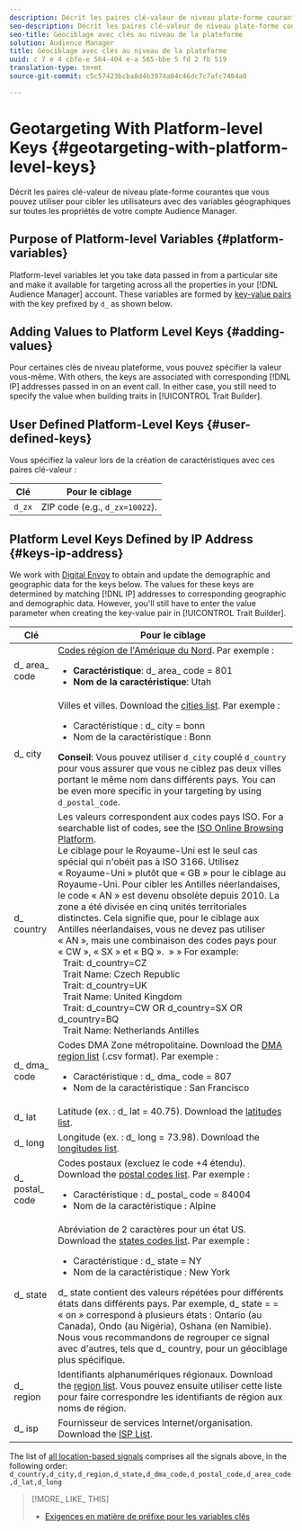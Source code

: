 ```yaml
---
description: Décrit les paires clé-valeur de niveau plate-forme courantes que vous pouvez utiliser pour cibler les utilisateurs avec des variables géographiques sur toutes les propriétés de votre compte Audience Manager.
seo-description: Décrit les paires clé-valeur de niveau plate-forme courantes que vous pouvez utiliser pour cibler les utilisateurs avec des variables géographiques sur toutes les propriétés de votre compte Audience Manager.
seo-title: Géociblage avec clés au niveau de la plateforme
solution: Audience Manager
title: Géociblage avec clés au niveau de la plateforme
uuid: c 7 e 4 cbfe-e 564-404 e-a 565-bbe 5 fd 2 fb 519
translation-type: tm+mt
source-git-commit: c5c57423bcba8d4b3974a04c46dc7c7afc7484a0

---
```



# Geotargeting With Platform-level Keys {#geotargeting-with-platform-level-keys}

Décrit les paires clé-valeur de niveau plate-forme courantes que vous pouvez utiliser pour cibler les utilisateurs avec des variables géographiques sur toutes les propriétés de votre compte Audience Manager.

<!-- c_tb_platform_vars.xml -->

## Purpose of Platform-level Variables {#platform-variables}

Platform-level variables let you take data passed in from a particular site and make it available for targeting across all the properties in your [!DNL Audience Manager] account. These variables are formed by [key-value pairs](../../reference/key-value-pairs-explained.md) with the key prefixed by `d_` as shown below.

## Adding Values to Platform Level Keys {#adding-values}

Pour certaines clés de niveau plateforme, vous pouvez spécifier la valeur vous-même. With others, the keys are associated with corresponding [!DNL IP] addresses passed in on an event call. In either case, you still need to specify the value when building traits in [!UICONTROL Trait Builder].

## User Defined Platform-Level Keys {#user-defined-keys}

Vous spécifiez la valeur lors de la création de caractéristiques avec ces paires clé-valeur :

| Clé | Pour le ciblage |
|---|---|
| `d_zx` | ZIP code (e.g., `d_zx=10022`). |

## Platform Level Keys Defined by IP Address {#keys-ip-address}

We work with [Digital Envoy](https://www.digitalenvoy.com/) to obtain and update the demographic and geographic data for the keys below. The values for these keys are determined by matching [!DNL IP] addresses to corresponding geographic and demographic data. However, you'll still have to enter the value parameter when creating the key-value pair in [!UICONTROL Trait Builder].

| Clé | Pour le ciblage |
|--- |--- |
| d_ area_ code | [Codes région de l'Amérique du Nord](https://en.wikipedia.org/wiki/List_of_North_American_Numbering_Plan_area_codes). Par exemple : <ul><li>**Caractéristique**: d_ area_ code = 801</li><li>**Nom de la caractéristique**: Utah</li></ul> |
| d_ city | Villes et villes. Download the [cities list](assets/d_city.txt).  Par exemple : <ul><li>Caractéristique : d_ city = bonn</li><li>Nom de la caractéristique : Bonn</li></ul> **Conseil**: Vous pouvez utiliser `d_city` couplé `d_country` pour vous assurer que vous ne ciblez pas deux villes portant le même nom dans différents pays. You can be even more specific in your targeting by using `d_postal_code`. |
| d_ country | Les valeurs correspondent aux codes pays ISO. For a searchable list of codes, see the [ISO Online Browsing Platform](https://www.iso.org/obp/ui/#home). <br>Le ciblage pour le Royaume-Uni est le seul cas spécial qui n'obéit pas à ISO 3166. Utilisez « Royaume-Uni » plutôt que « GB » pour le ciblage au Royaume-Uni. Pour cibler les Antilles néerlandaises, le code « AN » est devenu obsolète depuis 2010. La zone a été divisée en cinq unités territoriales distinctes. Cela signifie que, pour le ciblage aux Antilles néerlandaises, vous ne devez pas utiliser « AN », mais une combinaison des codes pays pour « CW », « SX » et « BQ ».  » » For example:  <br>  Trait:  d_country=CZ  <br>  Trait Name: Czech Republic <br>  Trait:  d_country=UK <br>  Trait Name: United Kingdom  <br>  Trait:  d_country=CW OR d_country=SX OR d_country=BQ  <br>  Trait Name: Netherlands Antilles |
| d_ dma_ code | Codes DMA Zone métropolitaine. Download the [DMA region list](assets/DMAregions.csv) (.csv format).  Par exemple : <ul><li>Caractéristique : d_ dma_ code = 807</li><li>Nom de la caractéristique : San Francisco</li></ul> |
| d_ lat | Latitude (ex. : d_ lat = 40.75). Download the [latitudes list](assets/d_lat.txt). |
| d_ long | Longitude (ex. : d_ long = 73.98). Download the [longitudes list](assets/d_long.txt). |
| d_ postal_ code | Codes postaux (excluez le code +4 étendu). Download the  [postal codes list](assets/d_postal_code.txt).  Par exemple : <ul><li>Caractéristique : d_ postal_ code = 84004 </li><li>Nom de la caractéristique : Alpine</li></ul> |
| d_ state | Abréviation de 2 caractères pour un état US. Download the [states codes list](assets/d_state.txt).  Par exemple : <ul><li>Caractéristique : d_ state = NY </li><li>Nom de la caractéristique : New York</li></ul>d_ state contient des valeurs répétées pour différents états dans différents pays. Par exemple, d_ state = = « on » correspond à plusieurs états : Ontario (au Canada), Ondo (au Nigéria), Oshana (en Namibie). Nous vous recommandons de regrouper ce signal avec d'autres, tels que d_ country, pour un géociblage plus spécifique. |
| d_ region | Identifiants alphanumériques régionaux. Download the [region list](assets/Country_RegionCodes_City.csv).  Vous pouvez ensuite utiliser cette liste pour faire correspondre les identifiants de région aux noms de région. |
| d_ isp | Fournisseur de services Internet/organisation. Download the [ISP List](assets/d_isp.txt). |

The list of [all location-based signals](assets/all.csv) comprises all the signals above, in the following order: `d_country,d_city,d_region,d_state,d_dma_code,d_postal_code,d_area_code,d_lat,d_long`

>[!MORE_ LIKE_ THIS]
>
>* [Exigences en matière de préfixe pour les variables clés](../../features/traits/trait-variable-prefixes.md)

